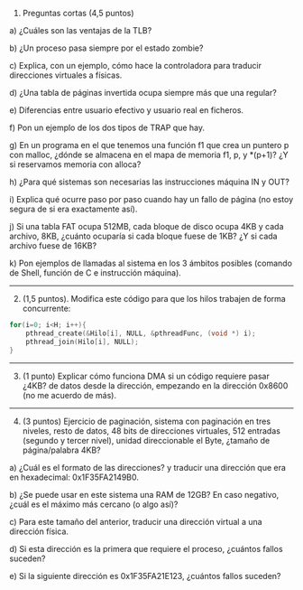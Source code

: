 1. Preguntas cortas (4,5 puntos)

a) ¿Cuáles son las ventajas de la TLB?

b) ¿Un proceso pasa siempre por el estado zombie?

c) Explica, con un ejemplo, cómo hace la controladora para traducir direcciones virtuales a físicas.

d) ¿Una tabla de páginas invertida ocupa siempre más que una regular?

e) Diferencias entre usuario efectivo y usuario real en ficheros.

f) Pon un ejemplo de los dos tipos de TRAP que hay.

g) En un programa en el que tenemos una función f1 que crea un puntero p con malloc, ¿dónde se almacena en el mapa de memoria f1, p, y *(p+1)? ¿Y si reservamos memoria con alloca?

h) ¿Para qué sistemas son necesarias las instrucciones máquina IN y OUT?

i) Explica qué ocurre paso por paso cuando hay un fallo de página (no estoy segura de si era exactamente así).

j) Si una tabla FAT ocupa 512MB, cada bloque de disco ocupa 4KB y cada archivo, 8KB, ¿cuánto ocuparía si cada bloque fuese de 1KB? ¿Y si cada archivo fuese de 16KB?

k) Pon ejemplos de llamadas al sistema en los 3 ámbitos posibles (comando de Shell, función de C e instrucción máquina).

---

2. (1,5 puntos). Modifica este código para que los hilos trabajen de forma concurrente:
```c
for(i=0; i<H; i++){
    pthread_create(&Hilo[i], NULL, &pthreadFunc, (void *) i);
    pthread_join(Hilo[i], NULL);
}
```

---

3. (1 punto) Explicar cómo funciona DMA si un código requiere pasar ¿4KB? de datos desde la dirección, empezando en la dirección 0x8600 (no me acuerdo de más).

---

4. (3 puntos) Ejercicio de paginación, sistema con paginación en tres niveles, resto de datos, 48 bits de direcciones virtuales, 512 entradas (segundo y tercer nivel), 
   unidad direccionable el Byte, ¿tamaño de página/palabra 4KB?
   
a) ¿Cuál es el formato de las direcciones? y traducir una dirección que era en hexadecimal: 0x1F35FA2149B0.

b) ¿Se puede usar en este sistema una RAM de 12GB? En caso negativo, ¿cuál es el máximo más cercano (o algo así)?

c) Para este tamaño del anterior, traducir una dirección virtual a una dirección física.

d) Si esta dirección es la primera que requiere el proceso, ¿cuántos fallos suceden?

e) Si la siguiente dirección es 0x1F35FA21E123, ¿cuántos fallos suceden?